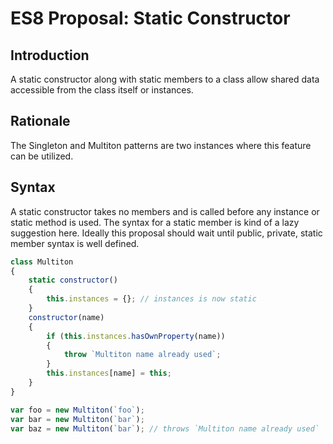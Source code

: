 # ES8 Proposal: Static Constructor

## Introduction

A static constructor along with static members to a class allow shared data accessible from the class itself or instances.

## Rationale

The Singleton and Multiton patterns are two instances where this feature can be utilized.

## Syntax

A static constructor takes no members and is called before any instance or static method is used. The syntax for a static member is kind of a lazy suggestion here. Ideally this proposal should wait until public, private, static member syntax is well defined.

```js
class Multiton
{
    static constructor()
    {
        this.instances = {}; // instances is now static
    }
    constructor(name)
    {
        if (this.instances.hasOwnProperty(name))
        {
            throw `Multiton name already used`;
        }
        this.instances[name] = this;
    }
}

var foo = new Multiton(`foo`);
var bar = new Multiton(`bar`);
var baz = new Multiton(`bar`); // throws `Multiton name already used`
```
